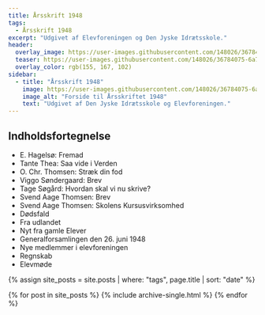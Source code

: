 ```yaml
---
title: Årsskrift 1948
tags:
  - Årsskrift 1948
excerpt: "Udgivet af Elevforeningen og Den Jyske Idrætsskole."
header:
  overlay_image: https://user-images.githubusercontent.com/148026/36784075-6a7c33e8-1c7e-11e8-9222-bdb73096d00d.png
  teaser: https://user-images.githubusercontent.com/148026/36784075-6a7c33e8-1c7e-11e8-9222-bdb73096d00d.png
  overlay_color: rgb(155, 167, 102)
sidebar:
  - title: "Årsskrift 1948"
    image: https://user-images.githubusercontent.com/148026/36784075-6a7c33e8-1c7e-11e8-9222-bdb73096d00d.png
    image_alt: "Forside til Årsskriftet 1948"
    text: "Udgivet af Den Jyske Idrætsskole og Elevforeningen."
---
```


## Indholdsfortegnelse

- E. Hagelsø: Fremad
- Tante Thea: Saa vide i Verden
- O. Chr. Thomsen: Stræk din fod
- Viggo Søndergaard: Brev
- Tage Søgård: Hvordan skal vi nu skrive?
- Svend Aage Thomsen: Brev
- Svend Aage Thomsen: Skolens Kursusvirksomhed
- Dødsfald
- Fra udlandet
- Nyt fra gamle Elever
- Generalforsamlingen den 26. juni 1948
- Nye medlemmer i elevforeningen
- Regnskab
- Elevmøde

{% assign site_posts = site.posts | where: "tags", page.title | sort: "date" %}

<div class="grid__wrapper">
  {% for post in site_posts %}
    {% include archive-single.html %}
  {% endfor %}
</div>
